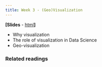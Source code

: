 ```yaml
---
title: Week 3 - (Geo)Visualization
---
```


**[Slides** - [html](../revealjs/intro_esda1.html)**]**

* Why visualization
* The role of visualization in Data Science
* Geo-visualization


### Related readings


